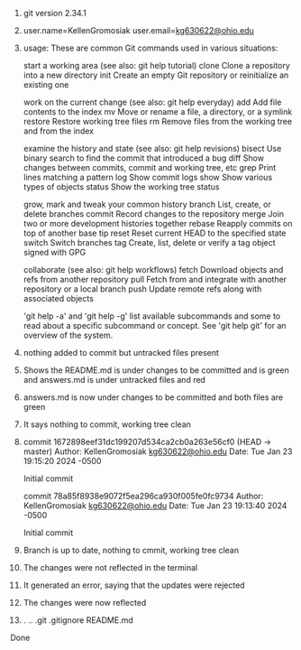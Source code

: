 1. git version 2.34.1
2. user.name=KellenGromosiak user.email=kg630622@ohio.edu
3. usage:
    These are common Git commands used in various situations:

    start a working area (see also: git help tutorial)
   clone     Clone a repository into a new directory
   init      Create an empty Git repository or reinitialize an existing one

    work on the current change (see also: git help everyday)
   add       Add file contents to the index
   mv        Move or rename a file, a directory, or a symlink
   restore   Restore working tree files
   rm        Remove files from the working tree and from the index

    examine the history and state (see also: git help revisions)
   bisect    Use binary search to find the commit that introduced a bug
   diff      Show changes between commits, commit and working tree, etc
   grep      Print lines matching a pattern
   log       Show commit logs
   show      Show various types of objects
   status    Show the working tree status

    grow, mark and tweak your common history
   branch    List, create, or delete branches
   commit    Record changes to the repository
   merge     Join two or more development histories together
   rebase    Reapply commits on top of another base tip
   reset     Reset current HEAD to the specified state
   switch    Switch branches
   tag       Create, list, delete or verify a tag object signed with GPG

    collaborate (see also: git help workflows)
   fetch     Download objects and refs from another repository
   pull      Fetch from and integrate with another repository or a local branch
   push      Update remote refs along with associated objects

    'git help -a' and 'git help -g' list available subcommands and some
    to read about a specific subcommand or concept.
    See 'git help git' for an overview of the system.
4. nothing added to commit but untracked files present
5. Shows the README.md is under changes to be committed and     is green and answers.md is under untracked files and red
6. answers.md is now under changes to be committed and both     files are green
7. It says nothing to commit, working tree clean
8. commit 1672898eef31dc199207d534ca2cb0a263e56cf0 (HEAD ->     master)
    Author: KellenGromosiak <kg630622@ohio.edu>
    Date:   Tue Jan 23 19:15:20 2024 -0500

    Initial commit

    commit 78a85f8938e9072f5ea296ca930f005fe0fc9734
    Author: KellenGromosiak <kg630622@ohio.edu>
    Date:   Tue Jan 23 19:13:40 2024 -0500

    Initial commit
9. Branch is up to date, nothing to cmmit, working tree clean
10. The changes were not reflected in the terminal
11. It generated an error, saying that the updates were rejected
12. The changes were now reflected
13. .  ..  .git  .gitignore  README.md

Done
